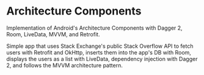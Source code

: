 # Architecture Components
Implementation of Android's Architecture Components with Dagger 2, Room, LiveData, MVVM, and Retrofit.

Simple app that uses Stack Exchange's public Stack Overflow API to fetch users with Retrofit and OkHttp, inserts them into the app's DB with Room, displays the users as a list with LiveData, dependency injection with Dagger 2, and follows the MVVM architecture pattern.

